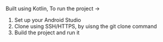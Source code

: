 Built using Kotlin, 
To run the project ->
1. Set up your Android Studio
2. Clone using SSH/HTTPS, by uisng the git clone command
3. Build the project and run it

